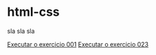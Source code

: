 # html-css
 
 sla sla sla

<a href="https://gabrielfaltz.github.io/html-css/exercicios/ex001/index.html">Executar o exercicio 001</a>
<a href="https://gabrielfaltz.github.io/html-css/exercicios/ex023 GitHUb/fundo004.html">Executar o exercicio 023</a>

